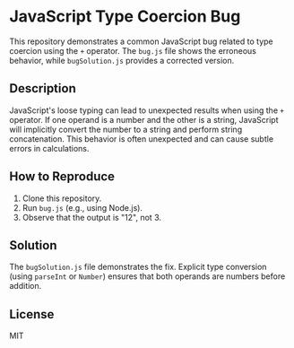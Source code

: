 # JavaScript Type Coercion Bug

This repository demonstrates a common JavaScript bug related to type coercion using the `+` operator.  The `bug.js` file shows the erroneous behavior, while `bugSolution.js` provides a corrected version.

## Description
JavaScript's loose typing can lead to unexpected results when using the `+` operator. If one operand is a number and the other is a string, JavaScript will implicitly convert the number to a string and perform string concatenation. This behavior is often unexpected and can cause subtle errors in calculations.

## How to Reproduce
1. Clone this repository.
2. Run `bug.js` (e.g., using Node.js).
3. Observe that the output is "12", not 3.

## Solution
The `bugSolution.js` file demonstrates the fix.  Explicit type conversion (using `parseInt` or `Number`) ensures that both operands are numbers before addition.

## License
MIT